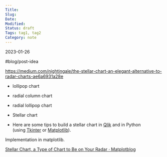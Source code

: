 ```yaml
---
Title: 
Slug:
Date: 
Modified: 
Status: draft
Tags: tag1, tag2
Category: note
---
```

2023-01-26

#blog/post-idea 

https://medium.com/nightingale/the-stellar-chart-an-elegant-alternative-to-radar-charts-ae6a6931a28e

- lollipop chart
- radial column chart
- radial lollipop chart
- Stellar chart


-   Here are some tips to build a stellar chart in [Qlik](https://www.heydata.academy/blog/208383/qlik-stellar-chart) and in Python (using [Tkinter](https://stackoverflow.com/questions/65180891/stellar-chart-with-python) or [Matplotlib](https://matplotlib.org/matplotblog/posts/stellar-chart-alternative-radar-chart/)).

Implementation in matplotlib.

[Stellar Chart, a Type of Chart to Be on Your Radar · Matplotblog](https://matplotlib.org/matplotblog/posts/stellar-chart-alternative-radar-chart/)
